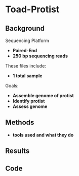 # Toad-Protist

## Background
Sequencing Platform
- **Paired-End**
- **250 bp sequencing reads**

These files include:
- **1 total sample**

Goals:
- **Assemble genome of protist**
- **Identify protist**
- **Assess genome**

## Methods
- **tools used and what they do**

## Results

## Code

